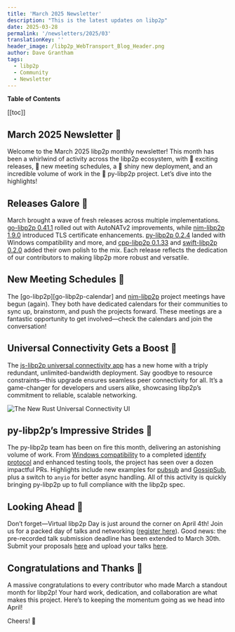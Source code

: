 ```yaml
---
title: 'March 2025 Newsletter'
description: "This is the latest updates on libp2p"
date: 2025-03-28
permalink: '/newsletters/2025/03'
translationKey: ''
header_image: /libp2p_WebTransport_Blog_Header.png
author: Dave Grantham
tags:
  - libp2p
  - Community
  - Newsletter
---
```


**Table of Contents**

[[toc]]

## March 2025 Newsletter 📰
Welcome to the March 2025 libp2p monthly newsletter! This month has been a
whirlwind of activity across the libp2p ecosystem, with 🚀 exciting releases,
📅 new meeting schedules, a 🚢 shiny new deployment, and an incredible volume
of work in the 🐍 py-libp2p project. Let’s dive into the highlights!

## Releases Galore 🚀 
March brought a wave of fresh releases across multiple implementations.
[go-libp2p 0.41.1][go-libp2p-release] rolled out with AutoNATv2 improvements,
while [nim-libp2p 1.9.0][nim-libp2p-release] introduced TLS certificate
enhancements. [py-libp2p 0.2.4][py-libp2p-release] landed with Windows
compatibility and more, and [cpp-libp2p 0.1.33][cpp-libp2p-release] and
[swift-libp2p 0.2.0][swift-libp2p-release] added their own polish to the mix.
Each release reflects the dedication of our contributors to making libp2p more
robust and versatile.

## New Meeting Schedules 📅
The [go-libp2p][go-libp2p-calendar] and [nim-libp2p][nim-libp2p-calendar]
project meetings have begun (again). They both have dedicated calendars for
their communities to sync up, brainstorm, and push the projects forward. These
meetings are a fantastic opportunity to get involved—check the calendars and
join the conversation!

## Universal Connectivity Gets a Boost 🚢
The [js-libp2p universal connectivity app][u-c-app] has a new home with a
triply redundant, unlimited-bandwidth deployment. Say goodbye to resource
constraints—this upgrade ensures seamless peer connectivity for all. It’s a
game-changer for developers and users alike, showcasing libp2p’s commitment to
reliable, scalable networking.

![The New Rust Universal Connectivity UI](../assets/autotls/rust-libp2p-peer.png)

## py-libp2p’s Impressive Strides 🐍
The py-libp2p team has been on fire this month, delivering an astonishing
volume of work. From [Windows compatibility][py-libp2p-windows] to a completed
[identify protocol][py-libp2p-identify] and enhanced testing tools, the project
has seen over a dozen impactful PRs. Highlights include new examples for
[pubsub][py-libp2p-pubsub-example] and
[GossipSub][py-libp2p-gossipsub-example], plus a switch to `anyio` for better
async handling. All of this activity is quickly bringing py-libp2p up to full
compliance with the libp2p spec.

## Looking Ahead 🔭
Don’t forget—Virtual libp2p Day is just around the corner on April 4th! Join us
for a packed day of talks and networking ([register
here][virtual-libp2p-day-registration]). Good news: the pre-recorded talk
submission deadline has been extended to March 30th. Submit your proposals
[here][virtual-libp2p-day-proposals] and upload your talks
[here][virtual-libp2p-day-videos].

## Congratulations and Thanks 🎉
A massive congratulations to every contributor who made March a standout month
for libp2p! Your hard work, dedication, and collaboration are what makes this
project. Here’s to keeping the momentum going as we head into April!

Cheers! 🍻

[go-libp2p-release]: https://github.com/libp2p/go-libp2p/pull/3244
[nim-libp2p-release]: https://github.com/vacp2p/nim-libp2p/releases/tag/v1.9.0
[py-libp2p-release]: https://github.com/libp2p/py-libp2p/releases/tag/v0.2.4
[cpp-libp2p-release]: https://github.com/libp2p/cpp-libp2p/releases/tag/v0.1.33
[swift-libp2p-release]: https://github.com/swift-libp2p/swift-libp2p/releases/tag/0.2.0
[go-lib2p-calendar]: https://lu.ma/libp2p?tag=go
[nim-libp2p-calendar]: https://lu.ma/libp2p?tag=nim
[u-c-app]: https://universal-connectivity.js.bootstrap.farm/
[py-libp2p-windows]: https://github.com/libp2p/py-libp2p/pull/508
[py-libp2p-identify]: https://github.com/libp2p/py-libp2p/pull/506
[py-libp2p-pubsub-example]: https://github.com/libp2p/py-libp2p/pull/515
[py-libp2p-gossipsub-example]: https://github.com/libp2p/py-libp2p/pull/518
[virtual-libp2p-day-registration]: https://lu.ma/pauos8a7
[virtual-libp2p-day-proposals]: https://forms.gle/SsBP4671MSt3JNLt8
[virtual-libp2p-day-videos]: https://drive.google.com/drive/folders/1EuLWhhGGnwDYuYzkxMl5aHWOHLILuB-F
